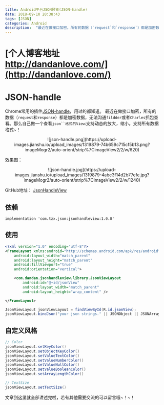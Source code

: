 ```yaml
---
title: Android平台JSON预览(JSON-handle)
date: 2018-09-10 20:38:43
tags: [JSON]
categories: Android
description:  "最近在做接口加密，所有的数据（`request`和`response`）都是加密数据，无法沟通`fildder`或者`Charles`抓包查看。那么自己做一个查看`json``格式的View`:支持动态的放大，缩小，支持所有数据格式~！！"
---
```


# [个人博客地址 http://dandanlove.com/](http://dandanlove.com/)

# JSON-handle

Chrome常用的插件[JSON-handle](https://chrome.google.com/webstore/detail/json-handle/iahnhfdhidomcpggpaimmmahffihkfnj)，用过的都知道。
最近在做接口加密，所有的数据（`request`和`response`）都是加密数据，无法沟通`fildder`或者`Charles`抓包查看。那么自己做一个查看`json``格式的View`:支持动态的放大，缩小，支持所有数据格式~！

<center>![json-handle.png](https://upload-images.jianshu.io/upload_images/1319879-74b659c715cf5b13.png?imageMogr2/auto-orient/strip%7CimageView2/2/w/620)</center>

效果图：

<center>![json-handle.jpg](https://upload-images.jianshu.io/upload_images/1319879-4abc3f14d2b77efe.jpg?imageMogr2/auto-orient/strip%7CimageView2/2/w/1240)</center>

GitHub地址： [JsonHandleView](https://github.com/stven0king/JsonHandleView)

## 依赖

```
implementation 'com.tzx.json:jsonhandleview:1.0.0'
```

## 使用

```xml
<?xml version="1.0" encoding="utf-8"?>
<FrameLayout xmlns:android="http://schemas.android.com/apk/res/android"
    android:layout_width="match_parent"
    android:layout_height="match_parent"
    android:fillViewport="true"
    android:orientation="vertical">

    <com.dandan.jsonhandleview.library.JsonViewLayout
        android:id="@+id/jsonView"
        android:layout_width="match_parent"
        android:layout_height="wrap_content" />

</FrameLayout>
```

```java
JsonViewLayout jsonViewLayout = findViewById(R.id.jsonView);
jsonViewLayout.bindJson("your json strings." || JSONObject || JSONArray);
```

## 自定义风格

```java
// Color
jsonViewLayout.setKeyColor()
jsonViewLayout.setObjectKeyColor()
jsonViewLayout.setValueTextColor()
jsonViewLayout.setValueNumberColor()
jsonViewLayout.setValueNullColor()
jsonViewLayout.setValueBooleanColor()
jsonViewLayout.setArrayLengthColor()

// TextSize
jsonViewLayout.setTextSize()
```

文章到这里就全部讲述完啦，若有其他需要交流的可以留言哦~！~！